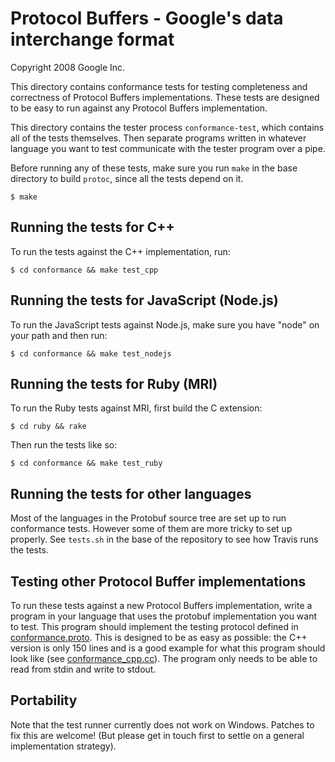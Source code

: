 Protocol Buffers - Google's data interchange format
===================================================

Copyright 2008 Google Inc.

This directory contains conformance tests for testing completeness and
correctness of Protocol Buffers implementations.  These tests are designed
to be easy to run against any Protocol Buffers implementation.

This directory contains the tester process `conformance-test`, which
contains all of the tests themselves.  Then separate programs written
in whatever language you want to test communicate with the tester
program over a pipe.

Before running any of these tests, make sure you run `make` in the base
directory to build `protoc`, since all the tests depend on it.

    $ make

Running the tests for C++
-------------------------

To run the tests against the C++ implementation, run:

    $ cd conformance && make test_cpp

Running the tests for JavaScript (Node.js)
------------------------------------------

To run the JavaScript tests against Node.js, make sure you have "node"
on your path and then run:

    $ cd conformance && make test_nodejs

Running the tests for Ruby (MRI)
--------------------------------

To run the Ruby tests against MRI, first build the C extension:

    $ cd ruby && rake

Then run the tests like so:

    $ cd conformance && make test_ruby

Running the tests for other languages
-------------------------------------

Most of the languages in the Protobuf source tree are set up to run
conformance tests.  However some of them are more tricky to set up
properly.  See `tests.sh` in the base of the repository to see how
Travis runs the tests.

Testing other Protocol Buffer implementations
---------------------------------------------

To run these tests against a new Protocol Buffers implementation, write a
program in your language that uses the protobuf implementation you want
to test.  This program should implement the testing protocol defined in
[conformance.proto](https://github.com/protocolbuffers/protobuf/blob/main/conformance/conformance.proto).
This is designed to be as easy as possible: the C++ version is only
150 lines and is a good example for what this program should look like
(see [conformance_cpp.cc](https://github.com/protocolbuffers/protobuf/blob/main/conformance/conformance_cpp.cc)).
The program only needs to be able to read from stdin and write to stdout.

Portability
-----------

Note that the test runner currently does not work on Windows.  Patches
to fix this are welcome!  (But please get in touch first to settle on
a general implementation strategy).

